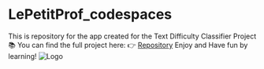# LePetitProf_codespaces
This is repository for the app created for the Text Difficulty Classifier Project 📚
You can find the full project here: 👉 [Repository](https://github.com/cvermno/ML-Project/blob/main/README.md)
Enjoy and Have fun by learning!
![Logo](lepetitpring.jpg)
